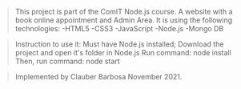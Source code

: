 > This project is part of the ComIT Node.js course.
> A website with a book online appointment and Admin Area.
> It is using the following technologies:
> -HTML5
> -CSS3
> -JavaScript
> -Node.js
> -Mongo DB

> Instruction to use it:
> Must have Node.js installed;
> Download the project and open it's folder in Node.js
> Run command: node install
> Then, run command: node start

> Implemented by Clauber Barbosa November 2021.
